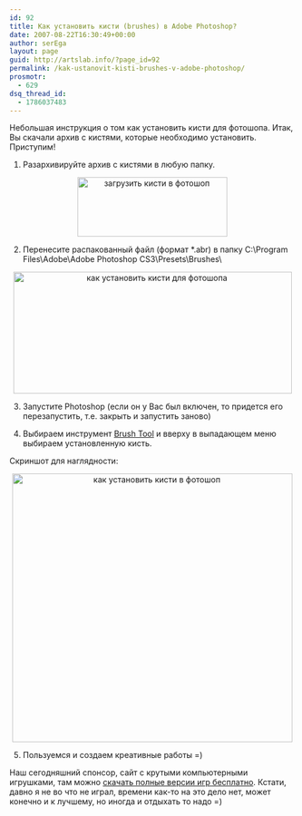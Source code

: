 ```yaml
---
id: 92
title: Как установить кисти (brushes) в Adobe Photoshop?
date: 2007-08-22T16:30:49+00:00
author: serEga
layout: page
guid: http://artslab.info/?page_id=92
permalink: /kak-ustanovit-kisti-brushes-v-adobe-photoshop/
prosmotr:
  - 629
dsq_thread_id:
  - 1786037483
---
```

Небольшая инструкция о том как установить кисти для фотошопа. Итак, Вы скачали архив с кистями, которые необходимо установить. Приступим!

1. Разархивируйте архив с кистями в любую папку.

<center>
  <a href="http://artslab.info/wp-content/uploads/install_brushes_to_photosho2p.jpg"><img src="http://artslab.info/wp-content/uploads/install_brushes_to_photosho2p.jpg" alt="загрузить кисти в фотошоп" title="install_brushes_to_photosho2p" width="264" height="105" class="alignnone size-full wp-image-2161" /></a>
</center>

2. Перенесите распакованный файл (формат *.abr) в папку C:\Program Files\Adobe\Adobe Photoshop CS3\Presets\Brushes\

<center>
  <a href="http://artslab.info/wp-content/uploads/install_brushes_to_photoshop.jpg"><img src="http://artslab.info/wp-content/uploads/install_brushes_to_photoshop.jpg" alt="как установить кисти для фотошопа" title="install_brushes_to_photoshop" width="491" height="215" class="alignnone size-full wp-image-2160" srcset="http://img.artslab.info/install_brushes_to_photoshop.jpg 491w, http://img.artslab.info/install_brushes_to_photoshop-300x131.jpg 300w" sizes="(max-width: 491px) 100vw, 491px" /></a>
</center>

3. Запустите Photoshop (если он у Вас был включен, то придется его перезапустить, т.е. закрыть и запустить заново)

4. Выбираем инструмент <u>Brush Tool</u> и вверху в выпадающем меню выбираем установленную кисть.

Скриншот для наглядности:

<center>
  <img src="http://artslab.info/wp-content/uploads/ustanowka_kistei_v_photoshop.png" alt="как установить кисти в фотошоп" title="ustanowka_kistei_v_photoshop" width="494" height="474" class="alignnone size-full wp-image-2149" srcset="http://img.artslab.info/ustanowka_kistei_v_photoshop.png 494w, http://img.artslab.info/ustanowka_kistei_v_photoshop-300x287.png 300w" sizes="(max-width: 494px) 100vw, 494px" />
</center>

5. Пользуемся и создаем креативные работы =)



Наш сегодняшний спонсор, сайт с крутыми компьютерными игрушками, там можно [скачать полные версии игр бесплатно](http://www.igryshki.org/). Кстати, давно я не во что не играл, времени как-то на это дело нет, может конечно и к лучшему, но иногда и отдыхать то надо =)